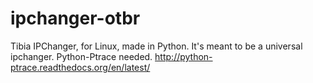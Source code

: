 ipchanger-otbr
==============

Tibia IPChanger, for Linux, made in Python. It's meant to be a universal ipchanger.
Python-Ptrace needed. http://python-ptrace.readthedocs.org/en/latest/

